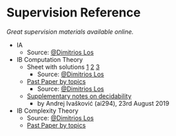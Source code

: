# Supervision Reference

*Great supervision materials available online.*

- IA
  - Source: [@Dimitrios Los](https://dimitrioslos.com/supervisions/)
- IB Computation Theory
  - Sheet with solutions [1](./Ref/IBCompTheory/exer_sols_1.pdf) [2](./Ref/IBCompTheory/exer_sols_2.pdf) [3](./Ref/IBCompTheory/exer_sols_3.pdf)
    - Source: [@Dimitrios Los](https://dimitrioslos.com/supervisions/)
  - [Past Paper by topics](./Ref/IBCompTheory/Past%20Paper%20by%20Topics.pdf)
    - Source: [@Dimitrios Los](https://dimitrioslos.com/supervisions/)
  - [Supplementary notes on decidability](./Ref/IBCompTheory/Notes-Decidability.pdf)
    - by Andrej Ivašković (ai294), 23rd August 2019
- IB Complexity Theory
  - Source: [@Dimitrios Los](https://dimitrioslos.com/sups/)
  - [Past Paper by topics](./Ref/IBComplexityTheory/Past%20Paper%20by%20Topics.pdf)
